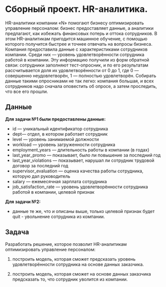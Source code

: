# Сборный проект. HR-аналитика.

HR-аналитики компании «N» помогают бизнесу оптимизировать управление персоналом: бизнес предоставляет данные, а аналитики предлагают, как избежать финансовых потерь и оттока сотрудников. В этом HR-аналитикам пригодится машинное обучение, с помощью которого получится быстрее и точнее отвечать на вопросы бизнеса.
Компания предоставила данные с характеристиками сотрудников компании. Среди них — уровень удовлетворённости сотрудника работой в компании. Эту информацию получили из форм обратной связи: сотрудники заполняют тест-опросник, и по его результатам рассчитывается доля их удовлетворённости от 0 до 1, где 0 — совершенно неудовлетворён, 1 — полностью удовлетворён. 
Собирать данные такими опросниками не так легко: компания большая, и всех сотрудников надо сначала оповестить об опросе, а затем проследить, что все его прошли. 
   
## Данные

**Для задачи №1 были предоставлены данные:**

- id — уникальный идентификатор сотрудника
- dept— отдел, в котором работает сотрудник
- level — уровень занимаемой должности
- workload — уровень загруженности сотрудника
- employment_years — длительность работы в компании (в годах)
- last_year_promo — показывает, было ли повышение за последний год
- last_year_violations — показывает, нарушал ли сотрудник трудовой договор за последний год
- supervisor_evaluation — оценка качества работы сотрудника, которую дал руководитель
- salary — ежемесячная зарплата сотрудника
- job_satisfaction_rate — уровень удовлетворённости сотрудника работой в компании, целевой признак

**Для задачи №2:**

- данные те же, что и описаны выше, только целевой признак будет quit - увольнение сотрудника из компании.

## Задача

Разработать решение, которое позволит HR-аналитикам оптимизировать управление персоналом:

1) построить модель, которая сможет предсказать уровень удовлетворённости сотрудника на основе данных заказчика. 

2) построить модель, которая сможет на основе данных заказчика предсказать то, что сотрудник уволится из компании.



